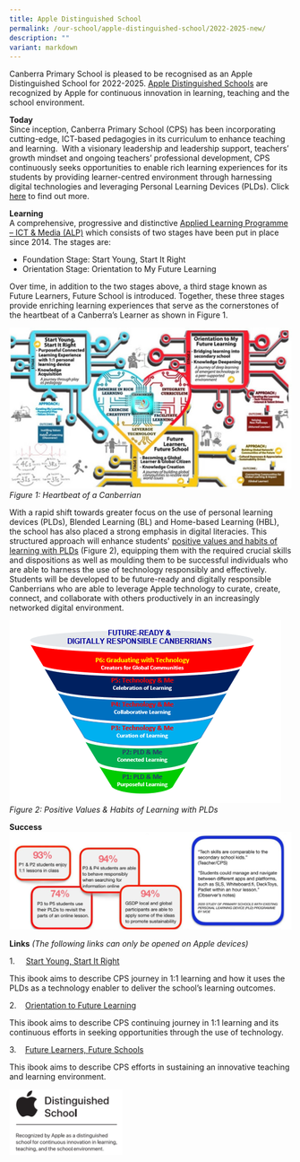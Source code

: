 ```yaml
---
title: Apple Distinguished School
permalink: /our-school/apple-distinguished-school/2022-2025-new/
description: ""
variant: markdown
---
```

Canberra Primary School is pleased to be recognised as an Apple Distinguished School for 2022-2025. [Apple Distinguished Schools](https://www.apple.com/sg/education/k12/apple-distinguished-schools/) are recognized by Apple for continuous innovation in learning, teaching and the school environment.

**Today**  
Since inception, Canberra Primary School (CPS) has been incorporating cutting-edge, ICT-based pedagogies in its curriculum to enhance teaching and learning.&nbsp; With a visionary leadership and leadership support, teachers’ growth mindset and ongoing teachers’ professional development, CPS continuously seeks opportunities to enable rich learning experiences for its students by providing learner-centred environment through harnessing digital technologies and leveraging Personal Learning Devices (PLDs). Click [here](https://youtu.be/jYkKzIZtsvg) to find out more.

**Learning**  
A comprehensive, progressive and distinctive&nbsp;[Applied Learning Programme – ICT &amp; Media (ALP)](https://canberrapri.moe.edu.sg/our-programmes/applied-learning-programme) which consists of two stages have been put in place since 2014. The stages are:<br>
* Foundation Stage: Start Young, Start It Right
* Orientation Stage: Orientation to My Future Learning

Over time, in addition to the two stages above, a third stage known as Future Learners, Future School is introduced. Together, these three stages provide enriching learning experiences that serve as the cornerstones of the heartbeat of a Canberra’s Learner as shown in Figure 1.

![](/images/Heartbeat%20Canberrian.jpg)
_Figure 1: Heartbeat of a Canberrian_

With a rapid shift towards greater focus on the use of personal learning devices (PLDs), Blended Learning (BL) and&nbsp;Home-based Learning (HBL), the school has also placed a strong emphasis in digital literacies.&nbsp;This structured approach will enhance students'&nbsp;[positive values and habits of learning with PLDs](https://drive.google.com/file/d/1XPaWad7vuXzGdbwITFAFkCLjxHBtgF3C/view?usp=sharing) (Figure 2),&nbsp;equipping them with the required crucial skills and dispositions as well as moulding them to be successful individuals who are able to harness the use of technology responsibly and effectively. Students will be developed to be future-ready and digitally responsible Canberrians who are able to leverage Apple technology to&nbsp;curate, create, connect, and collaborate with others productively in an increasingly networked digital environment.


  
 ![](/images/vHol.png)
_Figure 2: Positive Values &amp; Habits of Learning with PLDs_

**Success**
![](/images/Success.png)

**Links** _(The following links can only be opened on Apple devices)_

1.&nbsp;&nbsp;&nbsp;&nbsp; [Start Young, Start It Right](https://drive.google.com/file/d/1ITWCHo9AAXG4p2ZtVcV1rrSGKD46WMcD/view?usp=sharing)

This ibook aims to describe CPS journey in 1:1 learning and how it uses the PLDs as a technology enabler to deliver the school’s learning outcomes.

2.&nbsp;&nbsp;&nbsp; [Orientation to Future Learning](https://drive.google.com/file/d/1s2Xu_vkD5VLjp64k90qcnu0B3iPgoJAU/view?usp=sharing)

This ibook aims to describe CPS continuing journey in 1:1 learning and its continuous efforts in seeking opportunities through the use of technology.

3.&nbsp;&nbsp;&nbsp; [Future Learners, Future Schools](https://drive.google.com/file/d/10PdPIT2DolWiiEv6solTcj5OuNGgobXy/view?usp=sharing)

This ibook aims to describe CPS efforts in sustaining an innovative teaching and learning environment.


<img src="/images/ADS%20Logo.png" style="width:40%" align="left">